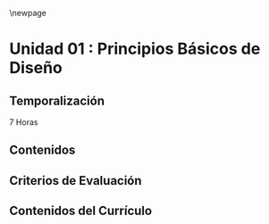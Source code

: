 \newpage
# Unidad 01 : Principios Básicos de Diseño

## Temporalización

7 Horas

## Contenidos 

## Criterios de Evaluación

## Contenidos del Currículo

